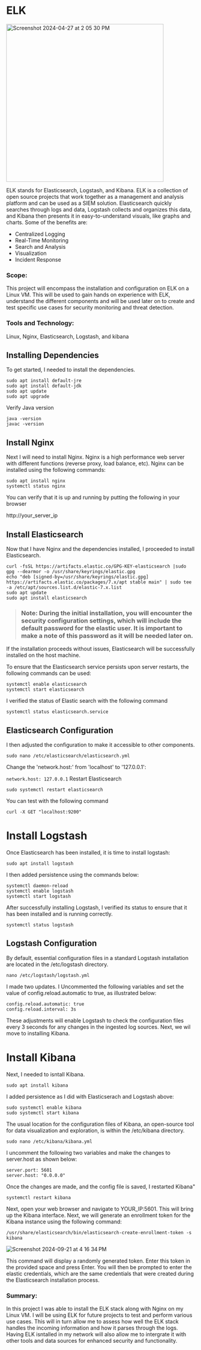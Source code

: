 # ELK

<img width="419" alt="Screenshot 2024-04-27 at 2 05 30 PM" src="https://github.com/lm3nitro/Projects/assets/55665256/7c35c537-0af4-45e2-be18-e6ea7998d194">

ELK stands for Elasticsearch, Logstash, and Kibana. ELK is a collection of open source projects that work together as a management and analysis platform and can be used as a SIEM solution. Elasticsearch quickly searches through logs and data, Logstash collects and organizes this data, and Kibana then presents it in easy-to-understand visuals, like graphs and charts. Some of the benefits are:

+ Centralized Logging
+ Real-Time Monitoring
+ Search and Analysis
+ Visualization
+ Incident Response

### Scope:
This project will encompass the installation and configuration on ELK on a Linux VM. This will be used to gain hands on experience with ELK, understand the different components and will be used later on to create and test specific use cases for security monitoring and threat detection. 

### Tools and Technology:
Linux, Nginx, Elasticsearch, Logstash, and kibana

## Installing Dependencies

To get started, I needed to install the dependencies.

```
sudo apt install default-jre
sudo apt install default-jdk
sudo apt update
sudo apt upgrade
```
Verify Java version
```
java -version
javac -version
```

## Install Nginx

Next I will need to install Nginx. Nginx is a high performance web server with different functions (reverse proxy, load balance, etc). Nginx  can be installed using the following commands:

```
sudo apt install nginx
systemctl status nginx
```

You can verify that it is up and running by putting the following in your browser

http://your_server_ip

## Install Elasticsearch

Now that I have Nginx and the dependencies installed, I proceeded to install Elasticsearch. 

```
curl -fsSL https://artifacts.elastic.co/GPG-KEY-elasticsearch |sudo gpg --dearmor -o /usr/share/keyrings/elastic.gpg
echo "deb [signed-by=/usr/share/keyrings/elastic.gpg] https://artifacts.elastic.co/packages/7.x/apt stable main" | sudo tee -a /etc/apt/sources.list.d/elastic-7.x.list
sudo apt update
sudo apt install elasticsearch

```
>### Note: During the initial installation, you will encounter the security configuration settings, which will include the default password for the elastic user. It is important to make a note of this password as it will be needed later on.

If the installation proceeds without issues, Elasticsearch will be successfully installed on the host machine.

To ensure that the Elasticsearch service persists upon server restarts, the following commands can be used:

```
systemctl enable elasticsearch
systemctl start elasticsearch
```

I verified the status of Elastic search with the following command

```
systemctl status elasticsearch.service
```

## Elasticsearch Configuration

I then adjusted the configuration to make it accessible to other components.

```
sudo nano /etc/elasticsearch/elasticsearch.yml
```
Change the 'network.host:' from 'localhost' to '127.0.0.1':

``
network.host: 127.0.0.1
``
Restart Elasticsearch

```
sudo systemctl restart elasticsearch
```
You can test with the following command

```
curl -X GET "localhost:9200"
```

# Install Logstash

Once Elasticsearch has been installed, it is time to install logstash:

```
sudo apt install logstash
```
I then added persistence using the commands below:

```
systemctl daemon-reload
systemctl enable logstash
systemctl start logstash
```

After successfully installing Logstash, I verified its status to ensure that it has been installed and is running correctly.

```
systemctl status logstash
```

## Logstash Configuration

By default, essential configuration files in a standard Logstash installation are located in the /etc/logstash directory.

```
nano /etc/logstash/logstash.yml
```

I made two updates. I Uncommented the following variables and set the value of config.reload.automatic to true, as illustrated below:

```
config.reload.automatic: true
config.reload.interval: 3s
```
These adjustments will enable Logstash to check the configuration files every 3 seconds for any changes in the ingested log sources. Next, we wil move to installing Kibana.

# Install Kibana

Next, I needed to isntall Kibana. 

```
sudo apt install kibana
```

I added persistence as I did with Elasticserach and Logstash above:

```
sudo systemctl enable kibana
sudo systemctl start kibana
```

The usual location for the configuration files of Kibana, an open-source tool for data visualization and exploration, is within the /etc/kibana directory.

```
sudo nano /etc/kibana/kibana.yml
```

I uncomment the following two variables and make the changes to server.host as shown below:

```
server.port: 5601
server.host: "0.0.0.0"
```

Once the changes are made, and the config file is saved, I restarted Kibana"

```
systemctl restart kibana
```

Next, open your web browser and navigate to YOUR_IP:5601. This will bring up the Kibana interface. Next, we will generate an enrollment token for the Kibana instance using the following command:

```
/usr/share/elasticsearch/bin/elasticsearch-create-enrollment-token -s kibana
```
![Screenshot 2024-09-21 at 4 16 34 PM](https://github.com/user-attachments/assets/3c0190c9-7e58-496a-bf10-2ea59af53d61)

This command will display a randomly generated token. Enter this token in the provided space and press Enter. You will then be prompted to enter the elastic credentials, which are the same credentials that were created during the Elasticsearch installation process.

### Summary:

In this project I was able to install the ELK stack along with Nginx on my Linux VM. I will be using ELK for future projects to test and perform various use cases. This will in turn allow me to assess how well the ELK stack handles the incoming information and how it parses through the logs. Having ELK isntalled in my network will also allow me to intergrate it with other tools and data sources for enhanced security and functionality. 
